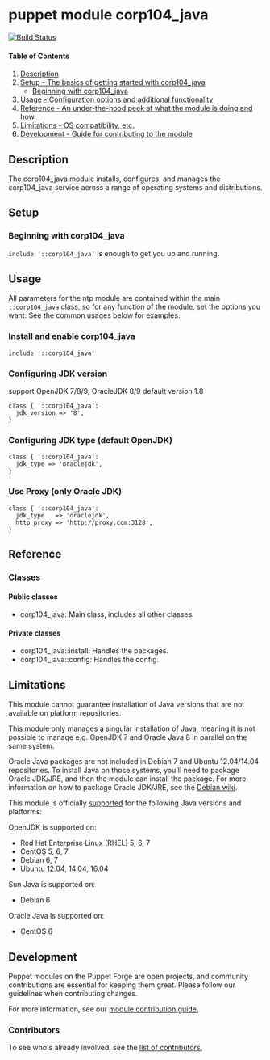 # puppet module corp104_java
[![Build Status](https://travis-ci.org/104corp/puppet-corp104_java.svg?branch=master)](https://travis-ci.org/104corp/puppet-corp104_java)


#### Table of Contents

1. [Description](#description)
1. [Setup - The basics of getting started with corp104_java](#setup)
    * [Beginning with corp104_java](#beginning-with-corp104_java)
1. [Usage - Configuration options and additional functionality](#usage)
1. [Reference - An under-the-hood peek at what the module is doing and how](#reference)
1. [Limitations - OS compatibility, etc.](#limitations)
1. [Development - Guide for contributing to the module](#development)

## Description

The corp104_java module installs, configures, and manages the corp104_java service across a range of operating systems and distributions.

## Setup

### Beginning with corp104_java

`include '::corp104_java'` is enough to get you up and running.

## Usage

All parameters for the ntp module are contained within the main `::corp104_java` class, so for any function of the module, set the options you want. See the common usages below for examples.

### Install and enable corp104_java

```puppet
include '::corp104_java'
```

### Configuring JDK version
support OpenJDK 7/8/9, OracleJDK 8/9 default version 1.8

```puppet
class { '::corp104_java':
  jdk_version => '8',
}
```


### Configuring JDK type (default OpenJDK)

```puppet
class { '::corp104_java':
  jdk_type => 'oraclejdk',
}
```

### Use Proxy (only Oracle JDK)

```puppet
class { '::corp104_java':
  jdk_type   => 'oraclejdk',
  http_proxy => 'http://proxy.com:3128',
}
```

## Reference

### Classes

#### Public classes

* corp104_java: Main class, includes all other classes.

#### Private classes

* corp104_java::install: Handles the packages.
* corp104_java::config: Handles the config.

## Limitations

This module cannot guarantee installation of Java versions that are not available on  platform repositories.

This module only manages a singular installation of Java, meaning it is not possible to manage e.g. OpenJDK 7 and Oracle Java 8 in parallel on the same system.

Oracle Java packages are not included in Debian 7 and Ubuntu 12.04/14.04 repositories. To install Java on those systems, you'll need to package Oracle JDK/JRE, and then the module can install the package. For more information on how to package Oracle JDK/JRE, see the [Debian wiki](http://wiki.debian.org/JavaPackage).

This module is officially [supported](https://forge.puppetlabs.com/supported) for the following Java versions and platforms:

OpenJDK is supported on:

* Red Hat Enterprise Linux (RHEL) 5, 6, 7
* CentOS 5, 6, 7
* Debian 6, 7
* Ubuntu 12.04, 14.04, 16.04

Sun Java is supported on:

* Debian 6

Oracle Java is supported on:

* CentOS 6

## Development

Puppet modules on the Puppet Forge are open projects, and community contributions are essential for keeping them great. Please follow our guidelines when contributing changes.

For more information, see our [module contribution guide.](https://docs.puppetlabs.com/forge/contributing.html)

### Contributors

To see who's already involved, see the [list of contributors.](https://github.com/104corp/puppet-corp104_java/graphs/contributors)
